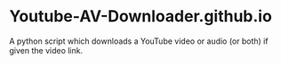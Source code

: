 # Youtube-AV-Downloader.github.io
A python script which downloads a YouTube video or audio (or both) if given the video link.
